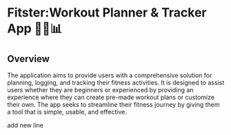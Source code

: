 # Fitster:Workout Planner & Tracker App 🏋️‍♂️📊

## Overview
The application aims to provide users with a comprehensive solution for planning, logging, and tracking their fitness activities. It is designed to assist users whether they are beginners or experienced by providing an experience where they can create pre-made workout plans or customize their own. The app seeks to streamline their fitness journey by giving them a tool that is simple, usable, and effective.


add new line